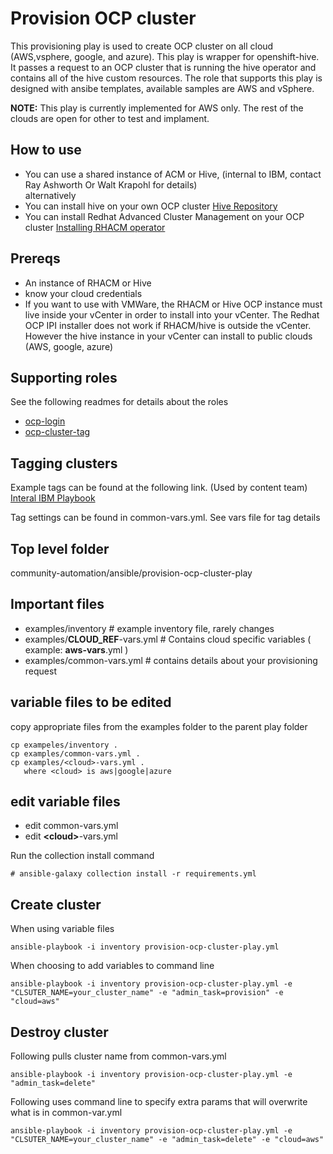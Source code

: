 # Provision OCP cluster

This provisioning play is used to create OCP cluster on all cloud (AWS,vsphere, google, and azure).  This play is wrapper for openshift-hive.  It passes a request to an OCP cluster that is running the hive operator and contains all of the hive custom resources.  The role that supports this play is designed with ansibe templates, available samples are AWS and vSphere.

**NOTE:** This play is currently implemented for AWS only.  The rest of the clouds are open for other to test and implament.

## How to use

- You can use a shared instance of ACM or Hive, (internal to IBM, contact Ray Ashworth Or Walt Krapohl for details)  
alternatively
- You can install hive on your own OCP cluster [Hive Repository](https://github.com/openshift/hive)
- You can install Redhat Advanced Cluster Management on your OCP cluster [Installing RHACM operator](https://access.redhat.com/documentation/en-us/red_hat_advanced_cluster_management_for_kubernetes/2.0/html-single/install/index#installing-red-hat-advanced-cluster-management-from-the-console)

## Prereqs

- An instance of RHACM or Hive
- know your cloud credentials
- If you want to use with VMWare, the RHACM or Hive OCP instance must live inside your vCenter in order to install into your vCenter. The Redhat OCP IPI installer does not work if RHACM/hive is outside the vCenter.  However the hive instance in your vCenter can install to public clouds (AWS, google, azure)

## Supporting roles

See the following readmes for details about the roles

- [ocp-login](https://https://github.com/IBM/community-automation/blob/provision-ocp-cluster/ansible/provision-ocp-cluster-play/readme.md)
- [ocp-cluster-tag](https://github.com/rayashworth/community-automation/blob/provision-ocp-cluster/ansible/provision-ocp-cluster-play/readme.md)

## Tagging clusters

Example tags can be found at the following link.  (Used by content team)
[Interal IBM Playbook](https://playbook.cloudpaklab.ibm.com/public-cloud-management/#Info_Needed_for_Tags)

Tag settings can be found in common-vars.yml. See vars file for tag details

## Top level folder

community-automation/ansible/provision-ocp-cluster-play

## Important files

- examples/inventory  # example inventory file, rarely changes
- examples/**CLOUD_REF**-vars.yml # Contains cloud specific variables ( example: **aws-vars**.yml )
- examples/common-vars.yml # contains details about your provisioning request

## variable files to be edited

copy appropriate files from the examples folder to the parent play folder

```
cp exampeles/inventory .
cp examples/common-vars.yml .
cp examples/<cloud>-vars.yml .
   where <cloud> is aws|google|azure
```

## edit variable files

- edit common-vars.yml 
- edit **\<cloud\>**-vars.yml

Run the collection install command
```
# ansible-galaxy collection install -r requirements.yml
```

## Create cluster

When using variable files
```
ansible-playbook -i inventory provision-ocp-cluster-play.yml
```

When choosing to add variables to command line
```
ansible-playbook -i inventory provision-ocp-cluster-play.yml -e "CLSUTER_NAME=your_cluster_name" -e "admin_task=provision" -e "cloud=aws" 
```

## Destroy cluster

Following pulls cluster name from common-vars.yml

```
ansible-playbook -i inventory provision-ocp-cluster-play.yml -e "admin_task=delete" 
```

Following uses command line to specify extra params that will overwrite what is in common-var.yml

```
ansible-playbook -i inventory provision-ocp-cluster-play.yml -e "CLSUTER_NAME=your_cluster_name" -e "admin_task=delete" -e "cloud=aws"
```
